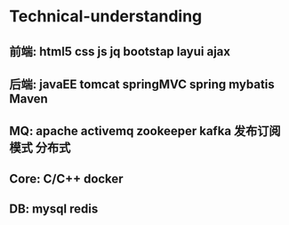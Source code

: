 # Technical-understanding
## 前端: html5 css js jq bootstap layui ajax
## 后端: javaEE tomcat springMVC spring mybatis Maven
## MQ: apache activemq zookeeper kafka 发布订阅模式 分布式
## Core: C/C++ docker
## DB: mysql redis
